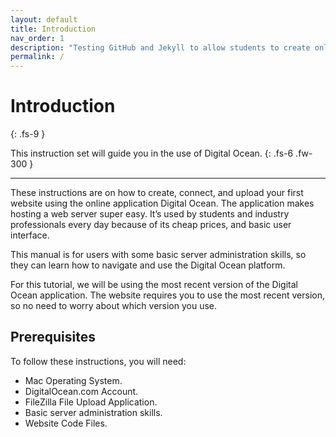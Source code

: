 ```yaml
---
layout: default
title: Introduction
nav_order: 1
description: "Testing GitHub and Jekyll to allow students to create online user docs.."
permalink: /
---
```


# Introduction
{: .fs-9 }

This instruction set will guide you in the use of Digital Ocean.
{: .fs-6 .fw-300 }

---

These instructions are on how to create, connect, and upload your first website using
the online application Digital Ocean. The application makes hosting a web server super
easy. It’s used by students and industry professionals every day because of its cheap
prices, and basic user interface.

This manual is for users with some basic server administration skills, so they can learn
how to navigate and use the Digital Ocean platform.

For this tutorial, we will be using the most recent version of the Digital Ocean
application. The website requires you to use the most recent version, so no need to
worry about which version you use.

## Prerequisites

To follow these instructions, you will need:

- Mac Operating System.
- DigitalOcean.com Account.
- FileZilla File Upload Application.
- Basic server administration skills.
- Website Code Files.
